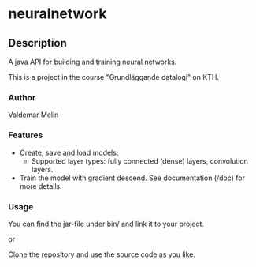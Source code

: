 # neuralnetwork
## Description
A java API for building and training neural networks.

This is a project in the course "Grundläggande datalogi" on KTH.
### Author
Valdemar Melin
### Features
- Create, save and load models.
	- Supported layer types: fully connected (dense) layers, convolution layers.
- Train the model with gradient descend.
See documentation (/doc) for more details.
### Usage
You can find the jar-file under bin/ and link it to your project.

or 

Clone the repository and use the source code as you like.
